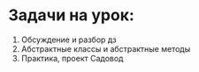 # Задачи на урок:
1. Обсуждение и разбор дз
2. Абстрактные классы и абстрактные методы
3. Практика, проект Садовод










